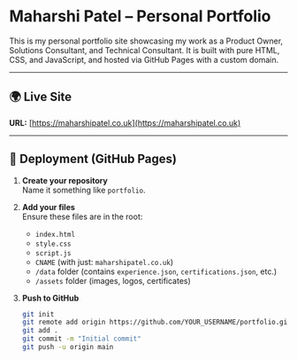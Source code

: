 # Maharshi Patel – Personal Portfolio

This is my personal portfolio site showcasing my work as a Product Owner, Solutions Consultant, and Technical Consultant. It is built with pure HTML, CSS, and JavaScript, and hosted via GitHub Pages with a custom domain.

---

## 🌍 Live Site

**URL:** [https://maharshipatel.co.uk](https://maharshipatel.co.uk)

---

## 🚀 Deployment (GitHub Pages)

1. **Create your repository**  
   Name it something like `portfolio`.

2. **Add your files**  
   Ensure these files are in the root:
   - `index.html`
   - `style.css`
   - `script.js`
   - `CNAME` (with just: `maharshipatel.co.uk`)
   - `/data` folder (contains `experience.json`, `certifications.json`, etc.)
   - `/assets` folder (images, logos, certificates)

3. **Push to GitHub**
   ```bash
   git init
   git remote add origin https://github.com/YOUR_USERNAME/portfolio.git
   git add .
   git commit -m "Initial commit"
   git push -u origin main
